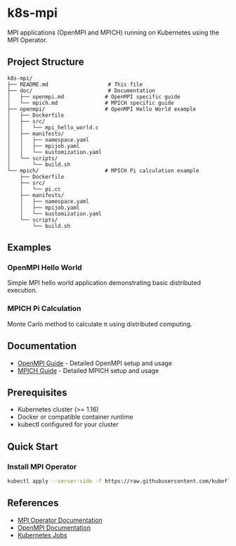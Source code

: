 # k8s-mpi

MPI applications (OpenMPI and MPICH) running on Kubernetes using the MPI Operator.

## Project Structure

```
k8s-mpi/
├── README.md                   # This file
├── doc/                        # Documentation
│   ├── openmpi.md             # OpenMPI specific guide
│   └── mpich.md               # MPICH specific guide
├── openmpi/                   # OpenMPI Hello World example
│   ├── Dockerfile
│   ├── src/
│   │   └── mpi_hello_world.c
│   ├── manifests/
│   │   ├── namespace.yaml
│   │   ├── mpijob.yaml
│   │   └── kustomization.yaml
│   └── scripts/
│       └── build.sh
└── mpich/                     # MPICH Pi calculation example
    ├── Dockerfile
    ├── src/
    │   └── pi.cc
    ├── manifests/
    │   ├── namespace.yaml
    │   ├── mpijob.yaml
    │   └── kustomization.yaml
    └── scripts/
        └── build.sh
```

## Examples

### OpenMPI Hello World
Simple MPI hello world application demonstrating basic distributed execution.

### MPICH Pi Calculation
Monte Carlo method to calculate π using distributed computing.

## Documentation

- [OpenMPI Guide](doc/openmpi.md) - Detailed OpenMPI setup and usage
- [MPICH Guide](doc/mpich.md) - Detailed MPICH setup and usage

## Prerequisites

- Kubernetes cluster (>= 1.16)
- Docker or compatible container runtime
- kubectl configured for your cluster

## Quick Start

### Install MPI Operator

```bash
kubectl apply --server-side -f https://raw.githubusercontent.com/kubeflow/mpi-operator/v0.6.0/deploy/v2beta1/mpi-operator.yaml
```

## References

- [MPI Operator Documentation](https://github.com/kubeflow/mpi-operator)
- [OpenMPI Documentation](https://www.open-mpi.org/doc/)
- [Kubernetes Jobs](https://kubernetes.io/docs/concepts/workloads/controllers/job/)